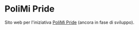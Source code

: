 # PoliMi Pride

Sito web per l'iniziativa [PoliMi Pride](https://polimipride.it) (ancora in fase di sviluppo).
